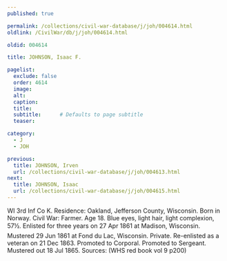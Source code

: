 ```yaml
---
published: true

permalink: /collections/civil-war-database/j/joh/004614.html
oldlink: /CivilWar/db/j/joh/004614.html

oldid: 004614

title: JOHNSON, Isaac F.

pagelist:
  exclude: false
  order: 4614
  image: 
  alt:
  caption:
  title:
  subtitle:      # Defaults to page subtitle
  teaser:

category: 
  - J 
  - JOH

previous:
  title: JOHNSON, Irven
  url: /collections/civil-war-database/j/joh/004613.html  
next:
  title: JOHNSON, Isaac
  url: /collections/civil-war-database/j/joh/004615.html   
---
```

WI 3rd Inf Co K. Residence: Oakland, Jefferson County, Wisconsin. Born in Norway. Civil War: Farmer. Age 18. Blue eyes, light hair, light complexion, 5&#146;7&frac12;&#148;. Enlisted for three years on 27 Apr 1861 at Madison, Wisconsin. Mustered 29 Jun 1861 at Fond du Lac, Wisconsin. Private. Re-enlisted as a veteran on 21 Dec 1863. Promoted to Corporal. Promoted to Sergeant. Mustered out 18 Jul 1865. Sources: (WHS red book vol 9 p200)